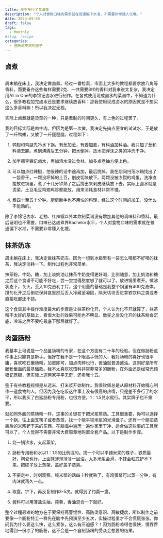 ```yaml
---
title: 差不多行了食谱集
description: "个人对食物口味的需求就在普通偏下水准，不需要非常臻入化境。"
date: 2024-09-08
draft: false
tags:
  - Monthly
#slug: recipe
categories:
  - 扭断那天鹅的脖子
---
```



## 卤煮

<img src="/卤煮.jpeg" alt="" class="float-img35">

周末躺在床上，我决定做卤煮。经过一番检索，市面上大多的教程都要求放八角等香料，而要备齐这些每样需要2克、一共需要8样的香料对我来说太复杂，我决定用All in One的李锦记卤水进行制作。在各式使用现成卤水的菜谱中，不知道为什么，很多教程加完卤水还是要求继续放香料：那我使用现成卤水的原因就是不想买这么多香料嘛！所以我决定无视。

实际上卤煮就是烫菜的一种，只是煮制的时间更久，有上色的过程罢了。

我的目标实际是卤牛肉。但因为是第一次做，我决定先搞点便宜的试试水，于是放了一斤鸭翅，又放了一斤琵琶腿。过程如下：

1. 鸭翅和鸡腿先冷水下锅，有葱加葱，有姜加姜，有料酒加料酒。我只加了葱和料酒去腥。煮到沸腾后五分钟，把水倒掉。放水把浮沫之类的冲洗干净。

2. 加半瓶李锦记卤水，再加清水没过食材。加多点老抽方便上色。

3. 可以加点红辣椒，怕很辣的话中途再加，最后挑掉。我在期间扫荡冰箱找出了一袋香干，一颗没坏掉的土豆，削皮切块放下。两颗没被冻裂的鸡蛋，洗净直接放进锅里，煮了十几分钟熟了之后捞出来剥皮继续放下去。实际上卤水就是烫菜，土豆毛豆鸡翅鸡胗都能放，用来消耗食材非常不错。

4. 煮四十至五十分钟。厨房新手也不用怕的料理，经过这个时间的加工，没什么不能熟的。

除了李锦记卤水、老抽、红辣椒以外本炊制菜谱没有增加其他的调味料和香料。最后证明也不需要，口味已达卤煮界Bachelor水平，个人对食物口味的需求就在普通偏下水准，不需要非常臻入化境。

## 抹茶奶冻

周末躺在床上，我决定做抹茶奶冻。因为一想到冰箱里有一袋怎么喝都不好喝的抹茶，我决定消耗一下。制作过程也非常简单。

抹茶粉，牛奶，糖，加上淡奶油让抹茶牛奶变得更好喝，比例随意，加上奶油和糖之后这个食谱不可能不好吃，尝一尝觉得甜度够了就可以了。放进锅里煮开。微沸状态下，关火，丢入10克吉利丁片，这个用量的基础是我整个锅里有400克液体。搅匀化开之后倒进保鲜盒里然后丢入冷藏至凝固，隔天切块丢进拿铁饮料之类或者直接吃都还不错。

这个食谱其中操作难度最大的步骤是让抹茶粉化开，个人认为化不开就算了，抹茶粉不太好的基础上，费很大劲的效果可能也不明显。做完之后没化开的抹茶粉会沉底，冷冻之后不要吃最底下那层就好了。

## 肉蛋肠粉

我基本上可说是一个品鉴肠粉的专家，在这个方面有二十年的经验。但在做肠粉这件事上只能算是新手。但好在我不是一个眼高手低的人，我对肠粉的喜好也很平庸，喜欢吃石磨肠粉，加蛋即可，加点肉碎也行，酱油就普通酱油。这刚好是所有肠粉里面的最基础款。我不太喜欢吃馅料非常非常多的肠粉，在外面还是经常光顾银记荔银，但实际上这两家平平无奇，还卖我十五。

鉴于有些教程视频是从选米、打米浆开始制作。我很钦佩总是从原材料开始精心制作一道食物的人。但因为我在吃饭这件事上没有很高的热情，只是差不多行了的水平，所以我买了白鲨肠粉专用粉，也很方便，1：1.5兑水就行。其实牌子也不重要。

就如同外面的蒸肠粉一样，这事的关键在于把米浆蒸熟。工具很重要，你可以选择一个锅，往上面支筷子或者蒸笼，找一个能平铺米浆的光滑盘子。还有一个能把蒸熟后的米浆铲下来的东西，在脑海中遍历一遍你家里干净、适合做这些事的工具就可以了，个人觉得不需要非常大费周章地购置全套产品。以下是制作步骤。

1. 烧一锅沸水，支起蒸架。

2. 肠粉专用粉和水以1：1.5的比例混匀。找一个可以平铺米浆的碟子，铁质最好，陶瓷也行，上面抹薄薄薄薄一层油，太多米浆会滑，不抹会粘底铲不下来。把碟子放上蒸架，盖好盖子蒸熟。

3. 不要走神，时刻观察。纯米浆的话四十秒就熟了，有鸡蛋浆可以蒸一分钟，有肉沫就再久一点。

4. 取盘，铲下，再反复制作3-5次。就得到了约莫一盘。

5. 酱料可以用薄盐生抽，蒜蓉，香油混合一下就好。

整个过程最难的地方在于要保持高警惕性、高防烫意识、高敏捷度，所以制作之前要像一个肠粉特工一样先在脑中先预演至少五次，实操过程里才不会慌慌张张。你问我为什么要这么快，这么紧张，这么有压迫感？！因为肠粉凉得也很快，慢吞吞地得到一份凉了的肠粉，这不会是一个自制肠粉的受众会想要的结果。
